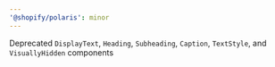 ```yaml
---
'@shopify/polaris': minor
---
```


Deprecated `DisplayText`, `Heading`, `Subheading`, `Caption`, `TextStyle`, and `VisuallyHidden` components
